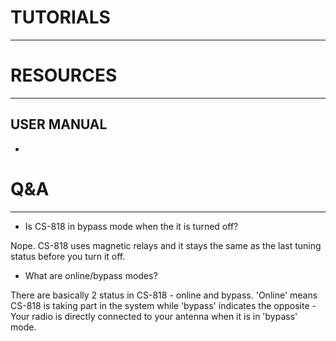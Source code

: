 
# TUTORIALS
---


# RESOURCES
---
## USER MANUAL
*

# Q&A
---

* Is CS-818 in bypass mode when the it is turned off?

Nope. CS-818 uses magnetic relays and it stays the same as the last tuning status before you turn it off.

* What are online/bypass modes?

There are basically 2 status in CS-818 - online and bypass. 'Online' means CS-818 is taking part in the system while 'bypass' indicates the opposite - Your radio is directly connected to your antenna when it is in 'bypass' mode.

